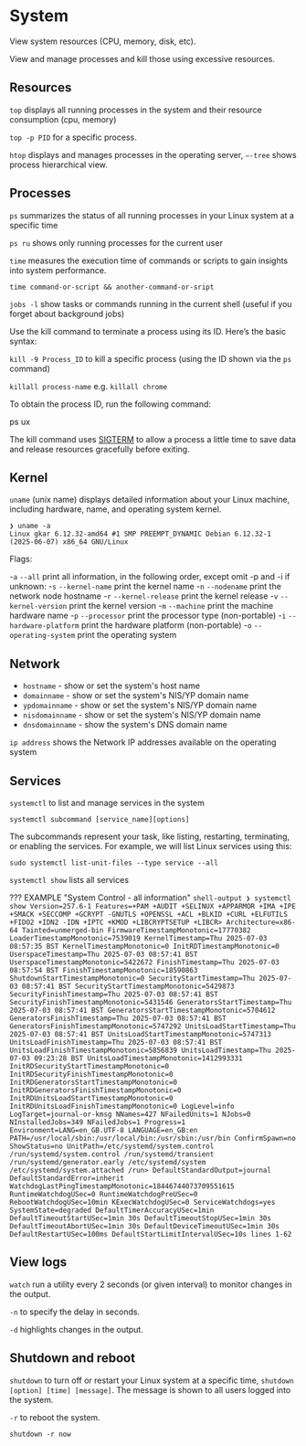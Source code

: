 # System

View system resources (CPU, memory, disk, etc).

View and manage processes and kill those using excessive resources.


## Resources

`top` displays all running processes in the system and their resource consumption (cpu, memory)

`top -p PID` for a specific process.

`htop` displays and manages processes in the operating server, `–-tree` shows process hierarchical view.


## Processes

`ps` summarizes the status of all running processes in your Linux system at a specific time

`ps ru` shows only running processes for the current user

`time` measures the execution time of commands or scripts to gain insights into system performance.

```shell
time command-or-script && another-command-or-sript
```


`jobs -l` show tasks or commands running in the current shell (useful if you forget about background jobs)


Use the kill command to terminate a process using its ID. Here’s the basic syntax:

`kill -9 Process_ID` to kill a specific process (using the ID shown via the `ps` command)

`killall process-name` e.g. `killall chrome`

To obtain the process ID, run the following command:

ps ux

The kill command uses [SIGTERM](https://www.gnu.org/software/libc/manual/html_node/Termination-Signals.html) to allow a process a little time to save data and release resources gracefully before exiting.


## Kernel

`uname` (unix name) displays detailed information about your Linux machine, including hardware, name, and operating system kernel.

```shell-output
❯ uname -a
Linux gkar 6.12.32-amd64 #1 SMP PREEMPT_DYNAMIC Debian 6.12.32-1 (2025-06-07) x86_64 GNU/Linux
```

Flags:

-`a` `--all` print all information, in the following order, except omit -p and -i if unknown:
-`s` `--kernel-name` print the kernel name
-`n` `--nodename` print the network node hostname
-`r` `--kernel-release` print the kernel release
-`v` `--kernel-version` print the kernel version
-`m` `--machine` print the machine hardware name
-`p` `--processor` print the processor type (non-portable)
-`i` `--hardware-platform` print the hardware platform (non-portable)
-`o` `--operating-system` print the operating system


## Network

- `hostname` - show or set the system's host name
- `domainname` - show or set the system's NIS/YP domain name
- `ypdomainname` - show or set the system's NIS/YP domain name
- `nisdomainname` - show or set the system's NIS/YP domain name
- `dnsdomainname` - show the system's DNS domain name


`ip address` shows the Network IP addresses available on the operating system


## Services

`systemctl` to list and manage services in the system

```shell
systemctl subcommand [service_name][options]
```

The subcommands represent your task, like listing, restarting, terminating, or enabling the services. For example, we will list Linux services using this:

```shell
sudo systemctl list-unit-files --type service --all
```

`systemctl show` lists all services


??? EXAMPLE "System Control - all information"
    ```shell-output
    ❯ systemctl show
    Version=257.6-1
    Features=+PAM +AUDIT +SELINUX +APPARMOR +IMA +IPE +SMACK +SECCOMP +GCRYPT -GNUTLS +OPENSSL +ACL +BLKID +CURL +ELFUTILS +FIDO2 +IDN2 -IDN +IPTC +KMOD +LIBCRYPTSETUP +LIBCR>
    Architecture=x86-64
    Tainted=unmerged-bin
    FirmwareTimestampMonotonic=17770382
    LoaderTimestampMonotonic=7539019
    KernelTimestamp=Thu 2025-07-03 08:57:35 BST
    KernelTimestampMonotonic=0
    InitRDTimestampMonotonic=0
    UserspaceTimestamp=Thu 2025-07-03 08:57:41 BST
    UserspaceTimestampMonotonic=5422672
    FinishTimestamp=Thu 2025-07-03 08:57:54 BST
    FinishTimestampMonotonic=18590863
    ShutdownStartTimestampMonotonic=0
    SecurityStartTimestamp=Thu 2025-07-03 08:57:41 BST
    SecurityStartTimestampMonotonic=5429873
    SecurityFinishTimestamp=Thu 2025-07-03 08:57:41 BST
    SecurityFinishTimestampMonotonic=5431546
    GeneratorsStartTimestamp=Thu 2025-07-03 08:57:41 BST
    GeneratorsStartTimestampMonotonic=5704612
    GeneratorsFinishTimestamp=Thu 2025-07-03 08:57:41 BST
    GeneratorsFinishTimestampMonotonic=5747292
    UnitsLoadStartTimestamp=Thu 2025-07-03 08:57:41 BST
    UnitsLoadStartTimestampMonotonic=5747313
    UnitsLoadFinishTimestamp=Thu 2025-07-03 08:57:41 BST
    UnitsLoadFinishTimestampMonotonic=5856839
    UnitsLoadTimestamp=Thu 2025-07-03 09:23:28 BST
    UnitsLoadTimestampMonotonic=1412993331
    InitRDSecurityStartTimestampMonotonic=0
    InitRDSecurityFinishTimestampMonotonic=0
    InitRDGeneratorsStartTimestampMonotonic=0
    InitRDGeneratorsFinishTimestampMonotonic=0
    InitRDUnitsLoadStartTimestampMonotonic=0
    InitRDUnitsLoadFinishTimestampMonotonic=0
    LogLevel=info
    LogTarget=journal-or-kmsg
    NNames=427
    NFailedUnits=1
    NJobs=0
    NInstalledJobs=349
    NFailedJobs=1
    Progress=1
    Environment=LANG=en_GB.UTF-8 LANGUAGE=en_GB:en PATH=/usr/local/sbin:/usr/local/bin:/usr/sbin:/usr/bin
    ConfirmSpawn=no
    ShowStatus=no
    UnitPath=/etc/systemd/system.control /run/systemd/system.control /run/systemd/transient /run/systemd/generator.early /etc/systemd/system /etc/systemd/system.attached /run>
    DefaultStandardOutput=journal
    DefaultStandardError=inherit
    WatchdogLastPingTimestampMonotonic=18446744073709551615
    RuntimeWatchdogUSec=0
    RuntimeWatchdogPreUSec=0
    RebootWatchdogUSec=10min
    KExecWatchdogUSec=0
    ServiceWatchdogs=yes
    SystemState=degraded
    DefaultTimerAccuracyUSec=1min
    DefaultTimeoutStartUSec=1min 30s
    DefaultTimeoutStopUSec=1min 30s
    DefaultTimeoutAbortUSec=1min 30s
    DefaultDeviceTimeoutUSec=1min 30s
    DefaultRestartUSec=100ms
    DefaultStartLimitIntervalUSec=10s
    lines 1-62
    ```


## View logs

`watch` run a utility every 2 seconds (or given interval) to monitor changes in the output.

`-n` to specify the delay in seconds.

`-d` highlights changes in the output.


## Shutdown and reboot

`shutdown` to turn off or restart your Linux system at a specific time, `shutdown [option] [time] [message]`.  The message is shown to all users logged into the system.

`-r` to reboot the system.

```shell
shutdown -r now
```
